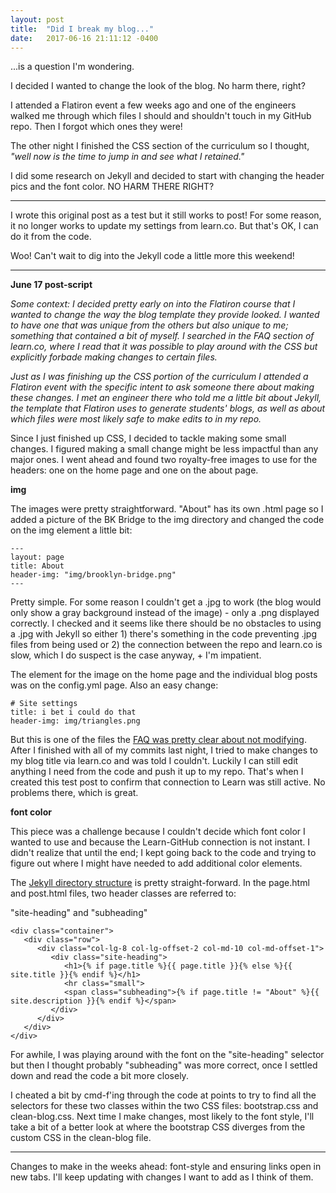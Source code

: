 ```yaml
---
layout: post
title:  "Did I break my blog..."
date:   2017-06-16 21:11:12 -0400
---
```



...is a question I'm wondering. 

I decided I wanted to change the look of the blog. No harm there, right?

I attended a Flatiron event a few weeks ago and one of the engineers walked me through which files I should and shouldn't touch in my GitHub repo. Then I forgot which ones they were! 

The other night I finished the CSS section of the curriculum so I thought, *"well now is the time to jump in and see what I retained."* 

I did some research on Jekyll and decided to start with changing the header pics and the font color. NO HARM THERE RIGHT?

------

I wrote this original post as a test but it still works to post! For some reason, it no longer works to update my settings from learn.co. But that's OK, I can do it from the code. 

Woo! Can't wait to dig into the Jekyll code a little more this weekend!

-----

**June 17 post-script**

*Some context: I decided pretty early on into the Flatiron course that I wanted to change the way the blog template they provide looked. I wanted to have one that was unique from the others but also unique to me; something that contained a bit of myself. I searched in the FAQ section of learn.co, where I read that it was possible to play around with the CSS but explicitly forbade making changes to certain files.*

*Just as I was finishing up the CSS portion of the curriculum I attended a Flatiron event with the specific intent to ask someone there about making these changes. I met an engineer there who told me a little bit about Jekyll, the template that Flatiron uses to generate students' blogs, as well as about which files were most likely safe to make edits to in my repo.*


Since I just finished up CSS, I decided to tackle making some small changes. I figured making a small change might be less impactful than any major ones. I went ahead and found two royalty-free images to use for the headers: one on the home page and one on the about page. 

**img**

The images were pretty straightforward. "About" has its own .html page so I added a picture of the BK Bridge to the img directory and changed the code on the img element a little bit:

```
---
layout: page
title: About
header-img: "img/brooklyn-bridge.png"
---
```

Pretty simple. For some reason I couldn't get a .jpg to work (the blog would only show a gray background instead of the image) - only a .png displayed correctly. I checked and it seems like there should be no obstacles to using a .jpg with Jekyll so either 1) there's something in the code preventing .jpg files from being used or 2) the connection between the repo and learn.co is slow, which I do suspect is the case anyway, + I'm impatient.

The element for the image on the home page and the individual blog posts was on the config.yml page. Also an easy change: 

```
# Site settings
title: i bet i could do that
header-img: img/triangles.png
```

But this is one of the files the [FAQ was pretty clear about not modifying](http://help.learn.co/blogging/blog-settings/can-i-edit-the-css-of-my-blog). After I finished with all of my commits last night, I tried to make changes to my blog title via learn.co and was told I couldn't. Luckily I can still edit anything I need from the code and push it up to my repo. That's when I created this test post to confirm that connection to Learn was still active. No problems there, which is great.

**font color**

This piece was a challenge because I couldn't decide which font color I wanted to use and because the Learn-GitHub connection is not instant. I didn't realize that until the end; I kept going back to the code and trying to figure out where I might have needed to add additional color elements.

The [Jekyll directory structure](http://jekyllrb.com/docs/structure/) is pretty straight-forward. In the page.html and post.html files, two header classes are referred to: 

"site-heading" and "subheading"
```
<div class="container">
   <div class="row">
      <div class="col-lg-8 col-lg-offset-2 col-md-10 col-md-offset-1">
         <div class="site-heading">
            <h1>{% if page.title %}{{ page.title }}{% else %}{{ site.title }}{% endif %}</h1>
            <hr class="small">
            <span class="subheading">{% if page.title != "About" %}{{ site.description }}{% endif %}</span>
         </div>
      </div>
   </div>
</div>
```

For awhile, I was playing around with the font on the "site-heading" selector but then I thought probably "subheading" was more correct, once I settled down and read the code a bit more closely. 

I cheated a bit by cmd-f'ing through the code at points to try to find all the selectors for these two classes within the two CSS files: bootstrap.css and clean-blog.css. Next time I make changes, most likely to the font style, I'll take a bit of a better look at where the bootstrap CSS diverges from the custom CSS in the clean-blog file. 

-------

Changes to make in the weeks ahead: font-style and ensuring links open in new tabs. I'll keep updating with changes I want to add as I think of them.
		

